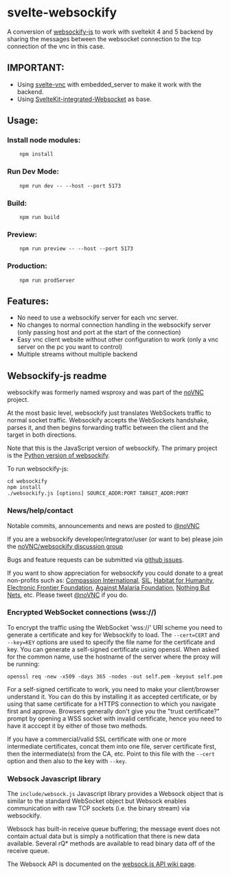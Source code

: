 # svelte-websockify

A conversion of [websockify-js](https://github.com/novnc/websockify-js) to work with sveltekit 4 and 5 backend by sharing the messages between the websocket connection to the tcp connection of the vnc in this case.

## IMPORTANT:

* Using [svelte-vnc](https://github.com/Zucchy00/svelte-vnc) with embedded_server to make it work with the backend.
* Using [SvelteKit-integrated-Websocket](https://github.com/suhaildawood/SvelteKit-integrated-WebSocket) as base.

## Usage:

### Install node modules:
```
    npm install
```
### Run Dev Mode:
```
    npm run dev -- --host --port 5173
```
### Build:
```
    npm run build
```
### Preview:
```
    npm run preview -- --host --port 5173
```
### Production:
```
    npm run prodServer
```
## Features:
* No need to use a websockify server for each vnc server.
* No changes to normal connection handling in the websockify server (only passing host and port at the start of the connection)
* Easy vnc client website without other configuration to work (only a vnc server on the pc you want to control)
* Multiple streams without multiple backend

## Websockify-js readme

websockify was formerly named wsproxy and was part of the
[noVNC](https://github.com/kanaka/noVNC) project.

At the most basic level, websockify just translates WebSockets traffic
to normal socket traffic. Websockify accepts the WebSockets handshake,
parses it, and then begins forwarding traffic between the client and
the target in both directions.

Note that this is the JavaScript version of websockify. The primary
project is the [Python version of
websockify](https://github.com/novnc/websockify).

To run websockify-js:

    cd websockify
    npm install
    ./websockify.js [options] SOURCE_ADDR:PORT TARGET_ADDR:PORT

### News/help/contact

Notable commits, announcements and news are posted to
<a href="http://www.twitter.com/noVNC">@noVNC</a>

If you are a websockify developer/integrator/user (or want to be)
please join the <a
href="https://groups.google.com/forum/?fromgroups#!forum/novnc">noVNC/websockify
discussion group</a>

Bugs and feature requests can be submitted via [github
issues](https://github.com/novnc/websockify-js/issues).

If you want to show appreciation for websockify you could donate to a great
non-profits such as: [Compassion
International](http://www.compassion.com/), [SIL](http://www.sil.org),
[Habitat for Humanity](http://www.habitat.org), [Electronic Frontier
Foundation](https://www.eff.org/), [Against Malaria
Foundation](http://www.againstmalaria.com/), [Nothing But
Nets](http://www.nothingbutnets.net/), etc. Please tweet <a
href="http://www.twitter.com/noVNC">@noVNC</a> if you do.

### Encrypted WebSocket connections (wss://)

To encrypt the traffic using the WebSocket 'wss://' URI scheme you need to
generate a certificate and key for Websockify to load. The `--cert=CERT` and
`--key=KEY` options are used to specify the file name for the certificate and
key. You can generate a self-signed certificate using openssl. When asked for
the common name, use the hostname of the server where the proxy will be
running:

```
openssl req -new -x509 -days 365 -nodes -out self.pem -keyout self.pem
```

For a self-signed certificate to work, you need to make your client/browser
understand it. You can do this by installing it as accepted certificate, or by
using that same certificate for a HTTPS connection to which you navigate first
and approve. Browsers generally don't give you the "trust certificate?" prompt
by opening a WSS socket with invalid certificate, hence you need to have it
acccept it by either of those two methods.

If you have a commercial/valid SSL certificate with one or more intermediate
certificates, concat them into one file, server certificate first, then the
intermediate(s) from the CA, etc. Point to this file with the `--cert` option
and then also to the key with `--key`.


### Websock Javascript library


The `include/websock.js` Javascript library provides a Websock
object that is similar to the standard WebSocket object but Websock
enables communication with raw TCP sockets (i.e. the binary stream)
via websockify.

Websock has built-in receive queue buffering; the message event
does not contain actual data but is simply a notification that
there is new data available. Several rQ* methods are available to
read binary data off of the receive queue.

The Websock API is documented on the [websock.js API wiki
page](https://github.com/novnc/websockify-js/wiki/websock.js).